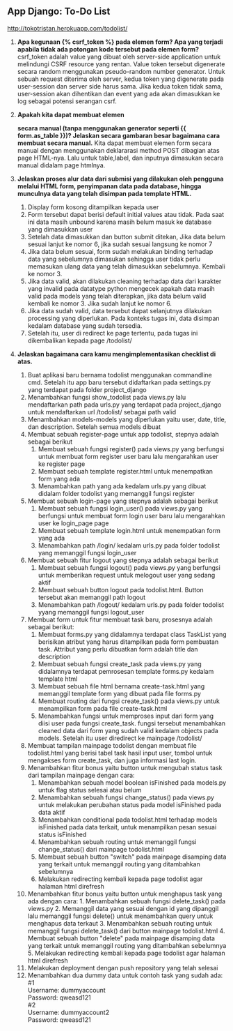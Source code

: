 ## App Django: To-Do List
http://tokotristan.herokuapp.com/todolist/


1. **Apa kegunaan {% csrf_token %} pada elemen form? Apa yang terjadi apabila tidak ada potongan kode tersebut pada elemen form?**
csrf_token adalah value yang dibuat oleh server-side application untuk melindungi CSRF resource yang rentan. Value token tersebut digenerate secara random menggunakan pseudo-random number generator. Untuk sebuah request diterima oleh server, kedua token yang digenerate pada user-session dan server side harus sama. Jika kedua token tidak sama, user-session akan dihentikan dan event yang ada akan dimasukkan ke log sebagai potensi serangan csrf. 

2. **Apakah kita dapat membuat elemen <form> secara manual (tanpa menggunakan generator seperti {{ form.as_table }})? Jelaskan secara gambaran besar bagaimana cara membuat <form> secara manual.**
Kita dapat membuat elemen form secara manual dengan menggunakan deklararasi method POST dibagian atas page HTML-nya. Lalu untuk table,label, dan inputnya dimasukan secara manual didalam page htmlnya.

3. **Jelaskan proses alur data dari submisi yang dilakukan oleh pengguna melalui HTML form, penyimpanan data pada database, hingga munculnya data yang telah disimpan pada template HTML.**
    1. Display form kosong ditampilkan kepada user
    2. Form tersebut dapat berisi default initial values atau tidak. Pada saat ini data masih unbound karena masih belum masuk ke database yang dimasukkan user
    3. Setelah data dimasukkan dan button submit ditekan, Jika data belum sesuai lanjut ke nomor 6, jika sudah sesuai langsung ke nomor 7
    4. Jika data belum sesuai, form sudah melakukan binding terhadap data yang sebelumnya dimasukan sehingga user tidak perlu memasukan ulang data yang telah dimasukkan sebelumnya. Kembali ke nomor 3.
    5. Jika data valid, akan dilakukan cleaning terhadap data dari karakter yang invalid pada datatype python mengecek apakah data masih valid pada models yang telah diterapkan, jika data belum valid kembali ke nomor 3. Jika sudah lanjut ke nomor 6.
    6. Jika data sudah valid, data tersebut dapat selanjutnya dilakukan processing yang diperlukan. Pada konteks tugas ini, data disimpan kedalam database yang sudah tersedia.
    7. Setelah itu, user di redirect ke page tertentu, pada tugas ini dikembalikan kepada page /todolist/

4. **Jelaskan bagaimana cara kamu mengimplementasikan checklist di atas.**
    1. Buat aplikasi baru bernama todolist menggunakan commandline cmd. Setelah itu app baru tersebut didaftarkan pada settings.py yang terdapat pada folder project_django
    2. Menambahkan fungsi show_todolist pada views.py lalu mendaftarkan path pada urls.py yang terdapat pada project_django untuk mendaftarkan url /todolist/ sebagai path valid
    3. Menambahkan models-models yang diperlukan yaitu user, date, title, dan description. Setelah semua models dibuat
    4. Membuat sebuah register-page untuk app todolist, stepnya adalah sebagai berikut
        1. Membuat sebuah fungsi register() pada views.py yang berfungsi untuk membuat form register user baru lalu mengarahkan user ke register page
        2. Membuat sebuah template register.html untuk menempatkan form yang ada
        3. Menambahkan path yang ada kedalam urls.py yang dibuat didalam folder todolist yang memanggil fungsi register
    5. Membuat sebuah login-page yang stepnya adalah sebagai berikut
        1. Membuat sebuah fungsi login_user() pada views.py yang berfungsi untuk membuat form login user baru lalu mengarahkan user ke login_page page
        2. Membuat sebuah template login.html untuk menempatkan form yang ada
        3. Menambahkan path /login/ kedalam urls.py pada folder todolist yang memanggil fungsi login_user
    6. Membuat sebuah fitur logout yang stepnya adalah sebagai berikut
        1. Membuat sebuah fungsi logout() pada views.py yang berfungsi untuk memberikan request untuk melogout user yang sedang aktif
        2. Membuat sebuah button logout pada todolist.html. Button tersebut akan memanggil path logout
        3. Menambahkan path /logout/ kedalam urls.py pada folder todolist yyang memanggil fungsi logout_user
    7. Membuat form untuk fitur membuat task baru, prosesnya adalah sebagai berikut:
        1. Membuat forms.py yang didalamnya terdapat class TaskList yang berisikan atribut yang harus ditampilkan pada form pembuatan task. Attribut yang perlu dibuatkan form adalah title dan description
        2. Membuat sebuah fungsi create_task pada views.py yang didalamnya terdapat pemrosesan template forms.py kedalam template html
        3. Membuat sebuah file html bernama create-task.html yang memanggil template form yang dibuat pada file forms.py
        4. Membuat routing dari fungsi create_task() pada views.py untuk menampilkan form pada file create-task.html
        5. Menambahkan fungsi untuk memproses input dari form yang diisi user pada fungsi create_task. fungsi tersebut menambahkan cleaned data dari form yang sudah valid kedalam objects pada models. Setelah itu user diredirect ke mainpage /todolist/
    8. Membuat tampilan mainpage todolist dengan membuat file todolist.html yang berisi tabel task hasil input user, tombol untuk mengakses form create_task, dan juga informasi last login.
    9. Menambahkan fitur bonus yaitu button untuk mengubah status task dari tampilan mainpage dengan cara:
        1. Menambahkan sebuah model boolean isFinished pada models.py untuk flag status selesai atau belum
        2. Menambahkan sebuah fungsi change_status() pada views.py untuk melakukan perubahan status pada model isFinished pada data aktif
        3. Menambahkan conditional pada todolist.html terhadap models isFinished pada data terkait, untuk menampilkan pesan sesuai status isFinished
        4. Menambahkan sebuah routing untuk memanggil fungsi change_status() dari mainpage todolist.html
        5. Membuat sebuah button "switch" pada mainpage disamping data yang terkait untuk memanggil routing yang ditambahkan sebelumnya
        6. Melakukan redirecting kembali kepada page todolist agar halaman html direfresh
    10.  Menambahkan fitur bonus yaitu button untuk menghapus task yang ada dengan cara:
        1. Menambahkan sebuah fungsi delete_task() pada views.py 
        2. Memanggil data yang sesuai dengan id yang dipanggil lalu memanggil fungsi delete() untuk menambahkan query untuk menghapus data terkaut
        3. Menambahkan sebuah routing untuk memanggil fungsi delete_task() dari button mainpage todolist.html
        4. Membuat sebuah button "delete" pada mainpage disamping data yang terkait untuk memanggil routing yang ditambahkan sebelumnya
        5. Melakukan redirecting kembali kepada page todolist agar halaman html direfresh
    11. Melakukan deployment dengan push repository yang telah selesai
    12. Menambahkan dua dummy data untuk contoh task yang sudah ada:\
    #1\
    Username: dummyaccount\
    Password: qweasd121\
    #2\
    Username: dummyaccount2\
    Password: qweasd121